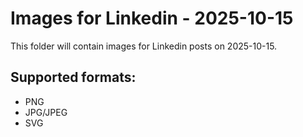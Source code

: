 # Images for Linkedin - 2025-10-15

This folder will contain images for Linkedin posts on 2025-10-15.

## Supported formats:
- PNG
- JPG/JPEG
- SVG
